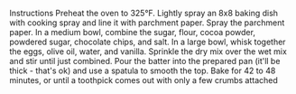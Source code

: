 

Instructions
Preheat the oven to 325°F. Lightly spray an 8x8 baking dish with cooking spray and line it with parchment paper. 
Spray the parchment paper.
In a medium bowl, combine the sugar, flour, cocoa powder, powdered sugar, chocolate chips, and salt.
In a large bowl, whisk together the eggs, olive oil, water, and vanilla.
Sprinkle the dry mix over the wet mix and stir until just combined.
Pour the batter into the prepared pan (it'll be thick - that's ok) and use a spatula to smooth the top. 
Bake for 42 to 48 minutes, or until a toothpick comes out with only a few crumbs attached 

